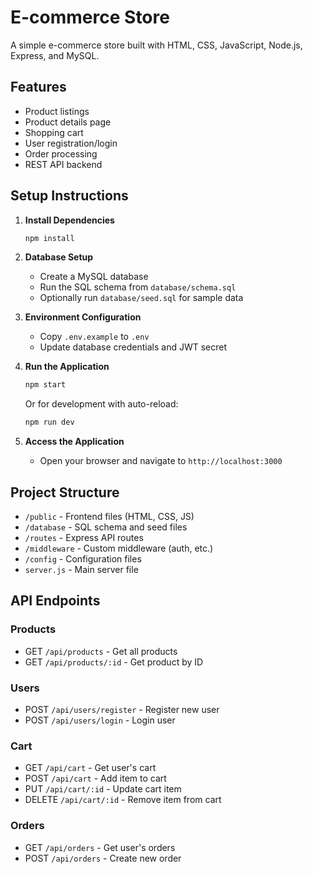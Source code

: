 # E-commerce Store

A simple e-commerce store built with HTML, CSS, JavaScript, Node.js, Express, and MySQL.

## Features

- Product listings
- Product details page
- Shopping cart
- User registration/login
- Order processing
- REST API backend

## Setup Instructions

1. **Install Dependencies**
   ```bash
   npm install
   ```

2. **Database Setup**
   - Create a MySQL database
   - Run the SQL schema from `database/schema.sql`
   - Optionally run `database/seed.sql` for sample data

3. **Environment Configuration**
   - Copy `.env.example` to `.env`
   - Update database credentials and JWT secret

4. **Run the Application**
   ```bash
   npm start
   ```
   Or for development with auto-reload:
   ```bash
   npm run dev
   ```

5. **Access the Application**
   - Open your browser and navigate to `http://localhost:3000`

## Project Structure

- `/public` - Frontend files (HTML, CSS, JS)
- `/database` - SQL schema and seed files
- `/routes` - Express API routes
- `/middleware` - Custom middleware (auth, etc.)
- `/config` - Configuration files
- `server.js` - Main server file

## API Endpoints

### Products
- GET `/api/products` - Get all products
- GET `/api/products/:id` - Get product by ID

### Users
- POST `/api/users/register` - Register new user
- POST `/api/users/login` - Login user

### Cart
- GET `/api/cart` - Get user's cart
- POST `/api/cart` - Add item to cart
- PUT `/api/cart/:id` - Update cart item
- DELETE `/api/cart/:id` - Remove item from cart

### Orders
- GET `/api/orders` - Get user's orders
- POST `/api/orders` - Create new order
